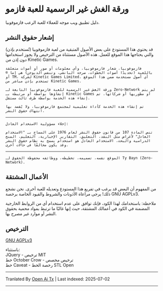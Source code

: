 # ورقة الغش غير الرسمية للعبة فازمو

دليل تطبيق ويب موجه للعملاء للعبة الرعب فازموفوبيا.

## إشعار حقوق النشر

قد يحتوي هذا المستودع على بعض الأصول المتبقية من لعبة فازموفوبيا (تُستخدم بإذن) والتي يحتاجها هذا الموقع للعمل. هذه الأصول مستثناة من الترخيص ولا يجوز استخدامها دون إذن من Kinetic Games.

`فازموفوبيا، شعار فازموفوبيا، وأي معلومات أو صور أو أصوات متعلقة باللعبة (تحديدًا أصوات الخطوات، صرخة البانشي، وتنفس الديوجن) هي إما ® أو TM، لشركة Kinetic Games Limited. أي أصول مستخدمة ضمن هذا الموقع تستخدم بإذن مباشر من Kinetic Games.`

`ورقة الغش غير الرسمية للعبة فازموفوبيا التابعة لـ Zero-Network لم يتم إنشاؤها بواسطة أو مرتبطة بـ Kinetic Games أو مطوريها أو شركائها. تم إنشاء هذه الخدمة بواسطة طرف ثالث مستقل.`

`تم إنشاء هذه الخدمة كأداة تعليمية لمجتمع فازموفوبيا، ولا يُقصد بها انتهاك حقوق النشر.`

---
`إخلاء مسؤولية الاستخدام العادل:`

`تنص المادة 107 من قانون حقوق النشر لعام 1976 على السماح بـ "الاستخدام العادل" لأغراض مثل النقد، التعليق، التقارير الإخبارية، التعليم، المنح الدراسية والبحث. الاستخدام العادل هو استخدام يسمح به نظام حقوق النشر وقد يكون مخالفًا في حالات أخرى.`

---
`الموقع نفسه، تصميمه، تخطيطه، ووظائفه محفوظة الحقوق لـ Ty Bayn (Zero-Network).`

## الأعمال المشتقة

من المفهوم أن البعض قد يرغب في تفريع هذا المستودع وتعديله للعبة أخرى. نحن نشجع ذلك! يرجى مراعاة الأذونات والشروط والقيود الخاصة برخصة GNU AGPLv3.

ملاحظة: باستخدامك لهذا الكود، فإنك توافق على عدم استخدام أي من الروابط الخارجية المضمنة في الكود في أعمالك المشتقة، حيث إنها غالبًا ما ترتبط بمواد محمية بحقوق النشر أو موارد غير مصرح بها.

## الترخيص
[GNU AGPLv3](https://choosealicense.com/licenses/agpl-3.0/)

باستثناء:  
JQuery - ترخيص MIT  
خط October Crow - ترخيص مخصص  
خط Caveat - رخصة الخط STL Open

---

Tranlated By [Open Ai Tx](https://github.com/OpenAiTx/OpenAiTx) | Last indexed: 2025-07-02

---